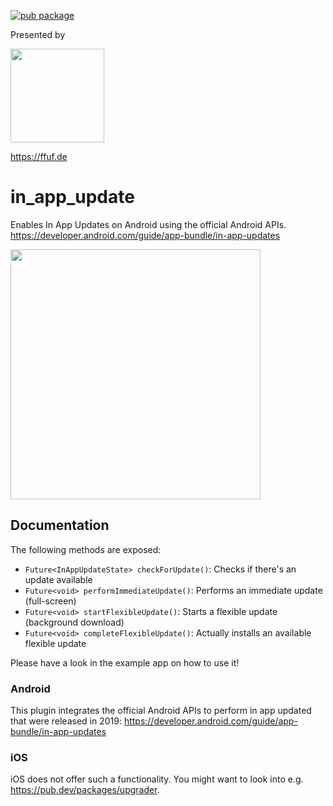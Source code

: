 [![pub package](https://img.shields.io/pub/v/in_app_update.svg)](https://pub.dev/packages/in_app_update)

Presented by

<img src="https://ffuf.de/wp-content/themes/ffuf_theme/images/ffuf-logo.png" width="150">

https://ffuf.de

# in_app_update

Enables In App Updates on Android using the official Android APIs.
https://developer.android.com/guide/app-bundle/in-app-updates

<img src="https://2.bp.blogspot.com/-9V4ZsdRRnIA/XNSYN-do_OI/AAAAAAAAI90/2yFBsTij0kcibkGRuB79fS_jZKcy-APdQCLcBGAs/s1600/Screen%2BShot%2B2019-05-09%2Bat%2B2.13.58%2BPM.png" width="400">

## Documentation

The following methods are exposed:
- `Future<InAppUpdateState> checkForUpdate()`: Checks if there's an update available
- `Future<void> performImmediateUpdate()`: Performs an immediate update (full-screen)
- `Future<void> startFlexibleUpdate()`: Starts a flexible update (background download)
- `Future<void> completeFlexibleUpdate()`: Actually installs an available flexible update

Please have a look in the example app on how to use it!

### Android

This plugin integrates the official Android APIs to perform in app updated that were released in 2019:
https://developer.android.com/guide/app-bundle/in-app-updates

### iOS
iOS does not offer such a functionality. You might want to look into e.g. https://pub.dev/packages/upgrader. 
